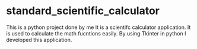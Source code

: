 # standard_scientific_calculator
This is a python project done by me
It is a scientifc calculator application. It is used to calculate the math fucntions easily. By using Tkinter in python I developed this application.
